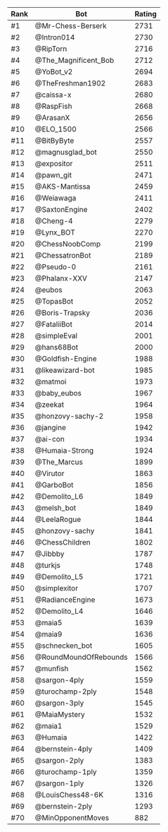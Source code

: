 Rank|Bot|Rating
---|---|---
#1|@Mr-Chess-Berserk|2731
#2|@Intron014|2730
#3|@RipTorn|2716
#4|@The_Magnificent_Bob|2712
#5|@YoBot_v2|2694
#6|@TheFreshman1902|2683
#7|@caissa-x|2680
#8|@RaspFish|2668
#9|@ArasanX|2656
#10|@ELO_1500|2566
#11|@BitByByte|2557
#12|@magnusglad_bot|2550
#13|@expositor|2511
#14|@pawn_git|2471
#15|@AKS-Mantissa|2459
#16|@Weiawaga|2411
#17|@SaxtonEngine|2402
#18|@Cheng-4|2279
#19|@Lynx_BOT|2270
#20|@ChessNoobComp|2199
#21|@ChessatronBot|2189
#22|@Pseudo-0|2161
#23|@Phalanx-XXV|2147
#24|@eubos|2063
#25|@TopasBot|2052
#26|@Boris-Trapsky|2036
#27|@FataliiBot|2014
#28|@simpleEval|2001
#29|@hans68Bot|2000
#30|@Goldfish-Engine|1988
#31|@likeawizard-bot|1985
#32|@matmoi|1973
#33|@baby_eubos|1967
#34|@zeekat|1964
#35|@honzovy-sachy-2|1958
#36|@jangine|1942
#37|@ai-con|1934
#38|@Humaia-Strong|1924
#39|@The_Marcus|1899
#40|@Virutor|1863
#41|@GarboBot|1856
#42|@Demolito_L6|1849
#43|@melsh_bot|1849
#44|@LeelaRogue|1844
#45|@honzovy-sachy|1841
#46|@ChessChildren|1802
#47|@Jibbby|1787
#48|@turkjs|1748
#49|@Demolito_L5|1721
#50|@simplexitor|1707
#51|@RadianceEngine|1673
#52|@Demolito_L4|1646
#53|@maia5|1639
#54|@maia9|1636
#55|@schnecken_bot|1605
#56|@RoundMoundOfRebounds|1566
#57|@munfish|1562
#58|@sargon-4ply|1559
#59|@turochamp-2ply|1548
#60|@sargon-3ply|1545
#61|@MaiaMystery|1532
#62|@maia1|1529
#63|@Humaia|1422
#64|@bernstein-4ply|1409
#65|@sargon-2ply|1383
#66|@turochamp-1ply|1359
#67|@sargon-1ply|1326
#68|@LouisChess48-6K|1316
#69|@bernstein-2ply|1293
#70|@MinOpponentMoves|882
